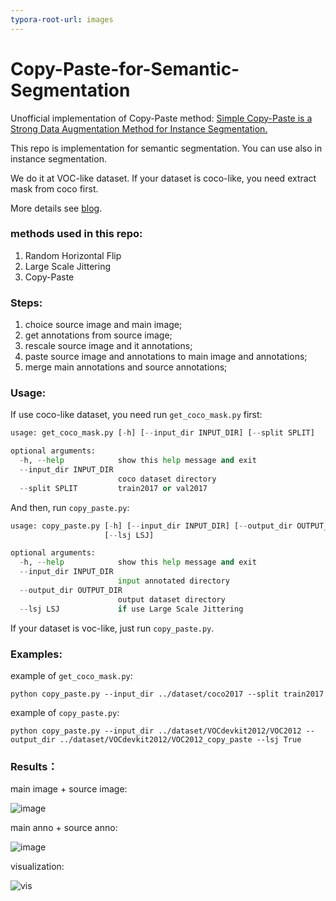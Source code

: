 ```yaml
---
typora-root-url: images
---
```


# Copy-Paste-for-Semantic-Segmentation
Unofficial implementation of Copy-Paste method:  [Simple Copy-Paste is a Strong Data Augmentation Method for Instance Segmentation.](https://arxiv.org/pdf/2012.07177.pdf)

This repo is implementation for semantic segmentation. You can use also in instance segmentation.

We do it at VOC-like dataset. If your dataset is coco-like, you need extract mask from coco first.

More details see [blog](https://blog.csdn.net/oYeZhou/article/details/111307717).



### methods used in this repo:

1. Random Horizontal Flip
2. Large Scale Jittering
3. Copy-Paste



### Steps:

1. choice source image and main image;
2. get annotations from source image;
3. rescale source image and it annotations;
4. paste source image and annotations to main image and annotations;
5. merge main annotations and source annotations;



### Usage:

If use coco-like dataset, you need run `get_coco_mask.py`  first:

```python
usage: get_coco_mask.py [-h] [--input_dir INPUT_DIR] [--split SPLIT]

optional arguments:
  -h, --help            show this help message and exit
  --input_dir INPUT_DIR
                        coco dataset directory
  --split SPLIT         train2017 or val2017

```

And then, run `copy_paste.py`:

```python
usage: copy_paste.py [-h] [--input_dir INPUT_DIR] [--output_dir OUTPUT_DIR]
                     [--lsj LSJ]

optional arguments:
  -h, --help            show this help message and exit
  --input_dir INPUT_DIR
                        input annotated directory
  --output_dir OUTPUT_DIR
                        output dataset directory
  --lsj LSJ             if use Large Scale Jittering

```

If your dataset is voc-like, just run `copy_paste.py`.



### Examples:

example of `get_coco_mask.py`:

`python copy_paste.py --input_dir ../dataset/coco2017 --split train2017`

example of `copy_paste.py`:

`python copy_paste.py --input_dir ../dataset/VOCdevkit2012/VOC2012 --output_dir ../dataset/VOCdevkit2012/VOC2012_copy_paste --lsj True`



### Results：

main image + source image:

![image](/image.jpg)

main anno + source anno:

![image](/anno.png)

visualization:

![vis](/vis.jpg)

